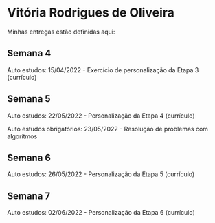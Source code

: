 # Vitória Rodrigues de Oliveira 

Minhas entregas estão definidas aqui:
## Semana 4

Auto estudos:
15/04/2022 - Exercício de personalização da Etapa 3 (currículo)
<a href="https://github.com/Rodriguess123/modulo2a/tree/main/03_AUT_EST_ENTREGA/Semana%204"></a>


## Semana 5

Auto estudos:
22/05/2022 - Personalização da Etapa 4 (currículo)
<a href="https://github.com/Rodriguess123/modulo2a/tree/main/03_AUT_EST_ENTREGA/Semana%205"></a>

Auto estudos obrigatórios:
23/05/2022 - Resolução de problemas com algoritmos
<a href="https://github.com/Rodriguess123/modulo2a/tree/main/04_AUT_EST_EX_OBRIGATORIOS/Semana%205/Exercicio1"></a>


## Semana 6

Auto estudos:
26/05/2022 - Personalização da Etapa 5 (currículo)
<a href="https://github.com/Rodriguess123/modulo2a/tree/main/03_AUT_EST_ENTREGA/Semana%206"></a>

## Semana 7

Auto estudos:
02/06/2022 - Personalização da Etapa 6 (currículo)
<a href="https://github.com/Rodriguess123/modulo2a/tree/main/03_AUT_EST_ENTREGA/Semana%207"></a>
